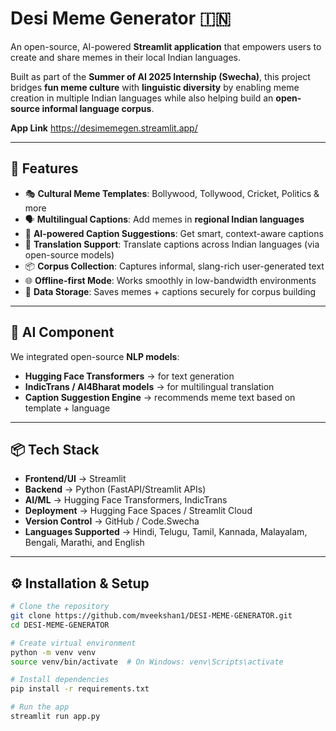 # Desi Meme Generator 🇮🇳

An open-source, AI-powered **Streamlit application** that empowers users to create and share memes in their local Indian languages.  

Built as part of the **Summer of AI 2025 Internship (Swecha)**, this project bridges **fun meme culture** with **linguistic diversity** by enabling meme creation in multiple Indian languages while also helping build an **open-source informal language corpus**.


**App Link**
https://desimemegen.streamlit.app/

---

## 🚀 Features

- 🎭 **Cultural Meme Templates**: Bollywood, Tollywood, Cricket, Politics & more
- 🗣️ **Multilingual Captions**: Add memes in **regional Indian languages**
- 🤖 **AI-powered Caption Suggestions**: Get smart, context-aware captions
- 🔄 **Translation Support**: Translate captions across Indian languages (via open-source models)
- 📦 **Corpus Collection**: Captures informal, slang-rich user-generated text
- 🌐 **Offline-first Mode**: Works smoothly in low-bandwidth environments
- 💾 **Data Storage**: Saves memes + captions securely for corpus building

---

## 🧠 AI Component

We integrated open-source **NLP models**:
- **Hugging Face Transformers** → for text generation
- **IndicTrans / AI4Bharat models** → for multilingual translation
- **Caption Suggestion Engine** → recommends meme text based on template + language

---

## 📦 Tech Stack

- **Frontend/UI** → Streamlit  
- **Backend** → Python (FastAPI/Streamlit APIs)  
- **AI/ML** → Hugging Face Transformers, IndicTrans  
- **Deployment** → Hugging Face Spaces / Streamlit Cloud  
- **Version Control** → GitHub / Code.Swecha  
- **Languages Supported** → Hindi, Telugu, Tamil, Kannada, Malayalam, Bengali, Marathi, and English  

---

## ⚙️ Installation & Setup

```bash
# Clone the repository
git clone https://github.com/mveekshan1/DESI-MEME-GENERATOR.git
cd DESI-MEME-GENERATOR

# Create virtual environment
python -m venv venv
source venv/bin/activate  # On Windows: venv\Scripts\activate

# Install dependencies
pip install -r requirements.txt

# Run the app
streamlit run app.py
